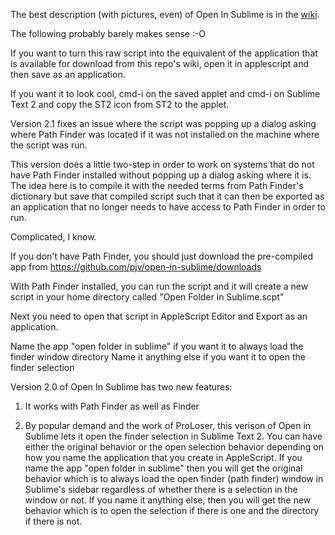 The best description (with pictures, even) of Open In Sublime is in the [wiki](https://github.com/pjv/open-in-sublime/wiki).

The following probably barely makes sense :-O

If you want to turn this raw script into the equivalent of the application that is available for download from this repo's wiki, open it in applescript and then save as an application.

If you want it to look cool, cmd-i on the saved applet and cmd-i on Sublime Text 2 and copy the ST2 icon from ST2 to the applet.

Version 2.1 fixes an issue where the script was popping up a dialog asking where Path Finder was located if it was not installed on the machine where the script was run. 

This version does a little two-step in order to work on systems that do not have Path Finder installed
without popping up a dialog asking where it is. The idea here is to compile it with the needed terms
from Path Finder's dictionary but save that compiled script such that it can then be exported as an
application that no longer needs to have access to Path Finder in order to run.

Complicated, I know.

If you don't have Path Finder, you should just download the pre-compiled app from https://github.com/pjv/open-in-sublime/downloads

With Path Finder installed, you can run the script and it will create a new script in your home directory called "Open Folder in Sublime.scpt"

Next you need to open that script in AppleScript Editor and Export as an application.

Name the app "open folder in sublime" if you want it to always load the finder window directory
Name it anything else if you want it to open the finder selection

Version 2.0 of Open In Sublime has two new features:

1. It works with Path Finder as well as Finder

2. By popular demand and the work of ProLoser, this verison of Open in Sublime lets it open the finder selection in Sublime Text 2. You can have either the original behavior or the open selection behavior depending on how you name the application that you create in AppleScript. If you name the app "open folder in sublime" then you will get the original behavior which is to always load the open finder (path finder) window in Sublime's sidebar regardless of whether there is a selection in the window or not. If you name it anything else, then you will get the new behavior which is to open the selection if there is one and the directory if there is not.